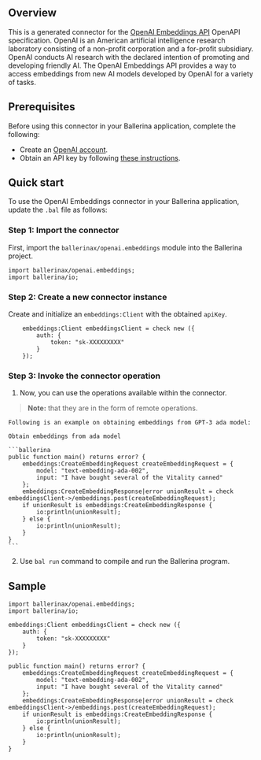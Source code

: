 
## Overview

This is a generated connector for the [OpenAI Embeddings API](https://beta.openai.com/docs/api-reference/embeddings) OpenAPI specification. OpenAI is an American artificial intelligence research laboratory consisting of a non-profit corporation and a for-profit subsidiary. OpenAI conducts AI research with the declared intention of promoting and developing friendly AI. The OpenAI Embeddings API provides a way to access embeddings from new AI models developed by OpenAI for a variety of tasks.

## Prerequisites

Before using this connector in your Ballerina application, complete the following:

* Create an [OpenAI account](https://beta.openai.com/signup/).
* Obtain an API key by following [these instructions](https://platform.openai.com/docs/api-reference/authentication).

## Quick start

To use the OpenAI Embeddings connector in your Ballerina application, update the `.bal` file as follows:

### Step 1: Import the connector
First, import the `ballerinax/openai.embeddings` module into the Ballerina project.

```ballerina
import ballerinax/openai.embeddings;
import ballerina/io;
```

### Step 2: Create a new connector instance
Create and initialize an `embeddings:Client` with the obtained `apiKey`.
```ballerina
    embeddings:Client embeddingsClient = check new ({
        auth: {
            token: "sk-XXXXXXXXX"
        }
    });
```

### Step 3: Invoke the connector operation
1. Now, you can use the operations available within the connector. 

>**Note:** that they are in the form of remote operations.

    Following is an example on obtaining embeddings from GPT-3 ada model:

    Obtain embeddings from ada model

    ```ballerina
    public function main() returns error? {
        embeddings:CreateEmbeddingRequest createEmbeddingRequest = {
            model: "text-embedding-ada-002",
            input: "I have bought several of the Vitality canned"
        };
        embeddings:CreateEmbeddingResponse|error unionResult = check embeddingsClient->/embeddings.post(createEmbeddingRequest);
        if unionResult is embeddings:CreateEmbeddingResponse {
            io:println(unionResult);
        } else {
            io:println(unionResult);
        }
    }
    ``` 
2. Use `bal run` command to compile and run the Ballerina program.

## Sample

```ballerina
import ballerinax/openai.embeddings;
import ballerina/io;

embeddings:Client embeddingsClient = check new ({
    auth: {
        token: "sk-XXXXXXXXX"
    }
});

public function main() returns error? {
    embeddings:CreateEmbeddingRequest createEmbeddingRequest = {
        model: "text-embedding-ada-002",
        input: "I have bought several of the Vitality canned"
    };
    embeddings:CreateEmbeddingResponse|error unionResult = check embeddingsClient->/embeddings.post(createEmbeddingRequest);
    if unionResult is embeddings:CreateEmbeddingResponse {
        io:println(unionResult);
    } else {
        io:println(unionResult);
    }
}
```